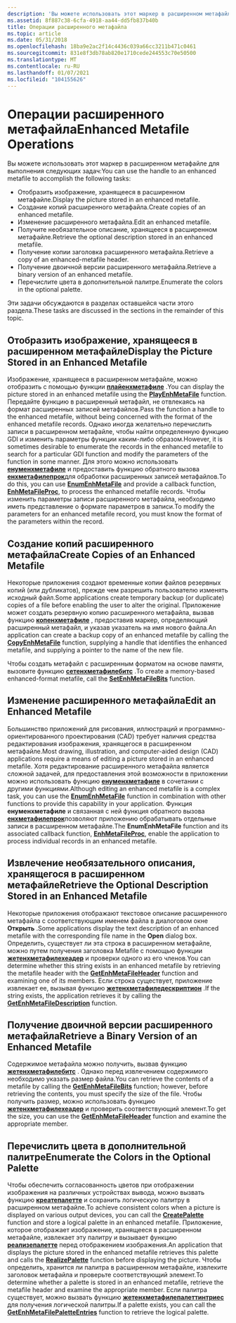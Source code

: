 ```yaml
---
description: 'Вы можете использовать этот маркер в расширенном метафайле для выполнения следующих задач:'
ms.assetid: 8f887c38-6cfa-4918-aa44-dd5fb837b40b
title: Операции расширенного метафайла
ms.topic: article
ms.date: 05/31/2018
ms.openlocfilehash: 18ba9e2ac2f14c4436c039a66cc3211b471c0461
ms.sourcegitcommit: 831e8f3db78ab820e1710cede244553c70e50500
ms.translationtype: MT
ms.contentlocale: ru-RU
ms.lasthandoff: 01/07/2021
ms.locfileid: "104155626"
---
```

# <a name="enhanced-metafile-operations"></a><span data-ttu-id="1864e-103">Операции расширенного метафайла</span><span class="sxs-lookup"><span data-stu-id="1864e-103">Enhanced Metafile Operations</span></span>

<span data-ttu-id="1864e-104">Вы можете использовать этот маркер в расширенном метафайле для выполнения следующих задач:</span><span class="sxs-lookup"><span data-stu-id="1864e-104">You can use the handle to an enhanced metafile to accomplish the following tasks:</span></span>

-   <span data-ttu-id="1864e-105">Отобразить изображение, хранящееся в расширенном метафайле.</span><span class="sxs-lookup"><span data-stu-id="1864e-105">Display the picture stored in an enhanced metafile.</span></span>
-   <span data-ttu-id="1864e-106">Создание копий расширенного метафайла.</span><span class="sxs-lookup"><span data-stu-id="1864e-106">Create copies of an enhanced metafile.</span></span>
-   <span data-ttu-id="1864e-107">Изменение расширенного метафайла.</span><span class="sxs-lookup"><span data-stu-id="1864e-107">Edit an enhanced metafile.</span></span>
-   <span data-ttu-id="1864e-108">Получите необязательное описание, хранящееся в расширенном метафайле.</span><span class="sxs-lookup"><span data-stu-id="1864e-108">Retrieve the optional description stored in an enhanced metafile.</span></span>
-   <span data-ttu-id="1864e-109">Получение копии заголовка расширенного метафайла.</span><span class="sxs-lookup"><span data-stu-id="1864e-109">Retrieve a copy of an enhanced-metafile header.</span></span>
-   <span data-ttu-id="1864e-110">Получение двоичной версии расширенного метафайла.</span><span class="sxs-lookup"><span data-stu-id="1864e-110">Retrieve a binary version of an enhanced metafile.</span></span>
-   <span data-ttu-id="1864e-111">Перечислите цвета в дополнительной палитре.</span><span class="sxs-lookup"><span data-stu-id="1864e-111">Enumerate the colors in the optional palette.</span></span>

<span data-ttu-id="1864e-112">Эти задачи обсуждаются в разделах оставшейся части этого раздела.</span><span class="sxs-lookup"><span data-stu-id="1864e-112">These tasks are discussed in the sections in the remainder of this topic.</span></span>

## <a name="display-the-picture-stored-in-an-enhanced-metafile"></a><span data-ttu-id="1864e-113">Отобразить изображение, хранящееся в расширенном метафайле</span><span class="sxs-lookup"><span data-stu-id="1864e-113">Display the Picture Stored in an Enhanced Metafile</span></span>

<span data-ttu-id="1864e-114">Изображение, хранящееся в расширенном метафайле, можно отобразить с помощью функции [**плайенхметафиле**](/windows/desktop/api/Wingdi/nf-wingdi-playenhmetafile) .</span><span class="sxs-lookup"><span data-stu-id="1864e-114">You can display the picture stored in an enhanced metafile using the [**PlayEnhMetaFile**](/windows/desktop/api/Wingdi/nf-wingdi-playenhmetafile) function.</span></span> <span data-ttu-id="1864e-115">Передайте функцию в расширенный метафайл, не отвлекаясь на формат расширенных записей метафайлов.</span><span class="sxs-lookup"><span data-stu-id="1864e-115">Pass the function a handle to the enhanced metafile, without being concerned with the format of the enhanced metafile records.</span></span> <span data-ttu-id="1864e-116">Однако иногда желательно перечислить записи в расширенном метафайле, чтобы найти определенную функцию GDI и изменить параметры функции каким-либо образом.</span><span class="sxs-lookup"><span data-stu-id="1864e-116">However, it is sometimes desirable to enumerate the records in the enhanced metafile to search for a particular GDI function and modify the parameters of the function in some manner.</span></span> <span data-ttu-id="1864e-117">Для этого можно использовать [**енуменхметафиле**](/windows/desktop/api/Wingdi/nf-wingdi-enumenhmetafile) и предоставить функцию обратного вызова [**енхметафилепрок**](/windows/win32/api/wingdi/nc-wingdi-enhmfenumproc)для обработки расширенных записей метафайлов.</span><span class="sxs-lookup"><span data-stu-id="1864e-117">To do this, you can use [**EnumEnhMetaFile**](/windows/desktop/api/Wingdi/nf-wingdi-enumenhmetafile) and provide a callback function, [**EnhMetaFileProc**](/windows/win32/api/wingdi/nc-wingdi-enhmfenumproc), to process the enhanced metafile records.</span></span> <span data-ttu-id="1864e-118">Чтобы изменить параметры записи расширенного метафайла, необходимо иметь представление о формате параметров в записи.</span><span class="sxs-lookup"><span data-stu-id="1864e-118">To modify the parameters for an enhanced metafile record, you must know the format of the parameters within the record.</span></span>

## <a name="create-copies-of-an-enhanced-metafile"></a><span data-ttu-id="1864e-119">Создание копий расширенного метафайла</span><span class="sxs-lookup"><span data-stu-id="1864e-119">Create Copies of an Enhanced Metafile</span></span>

<span data-ttu-id="1864e-120">Некоторые приложения создают временные копии файлов резервных копий (или дубликатов), прежде чем разрешить пользователю изменять исходный файл.</span><span class="sxs-lookup"><span data-stu-id="1864e-120">Some applications create temporary backup (or duplicate) copies of a file before enabling the user to alter the original.</span></span> <span data-ttu-id="1864e-121">Приложение может создать резервную копию расширенного метафайла, вызвав функцию [**копенхметафиле**](/windows/desktop/api/Wingdi/nf-wingdi-copyenhmetafilea) , предоставив маркер, определяющий расширенный метафайл, и указав указатель на имя нового файла.</span><span class="sxs-lookup"><span data-stu-id="1864e-121">An application can create a backup copy of an enhanced metafile by calling the [**CopyEnhMetaFile**](/windows/desktop/api/Wingdi/nf-wingdi-copyenhmetafilea) function, supplying a handle that identifies the enhanced metafile, and supplying a pointer to the name of the new file.</span></span>

<span data-ttu-id="1864e-122">Чтобы создать метафайл с расширенным форматом на основе памяти, вызовите функцию [**сетенхметафилебитс**](/windows/desktop/api/Wingdi/nf-wingdi-setenhmetafilebits) .</span><span class="sxs-lookup"><span data-stu-id="1864e-122">To create a memory-based enhanced-format metafile, call the [**SetEnhMetaFileBits**](/windows/desktop/api/Wingdi/nf-wingdi-setenhmetafilebits) function.</span></span>

## <a name="edit-an-enhanced-metafile"></a><span data-ttu-id="1864e-123">Изменение расширенного метафайла</span><span class="sxs-lookup"><span data-stu-id="1864e-123">Edit an Enhanced Metafile</span></span>

<span data-ttu-id="1864e-124">Большинство приложений для рисования, иллюстраций и программно-ориентированного проектирования (CAD) требует наличия средства редактирования изображения, хранящегося в расширенном метафайле.</span><span class="sxs-lookup"><span data-stu-id="1864e-124">Most drawing, illustration, and computer-aided design (CAD) applications require a means of editing a picture stored in an enhanced metafile.</span></span> <span data-ttu-id="1864e-125">Хотя редактирование расширенного метафайла является сложной задачей, для предоставления этой возможности в приложении можно использовать функцию [**енуменхметафиле**](/windows/desktop/api/Wingdi/nf-wingdi-enumenhmetafile) в сочетании с другими функциями.</span><span class="sxs-lookup"><span data-stu-id="1864e-125">Although editing an enhanced metafile is a complex task, you can use the [**EnumEnhMetaFile**](/windows/desktop/api/Wingdi/nf-wingdi-enumenhmetafile) function in combination with other functions to provide this capability in your application.</span></span> <span data-ttu-id="1864e-126">Функция **енуменхметафиле** и связанная с ней функция обратного вызова [**енхметафилепрок**](/windows/win32/api/wingdi/nc-wingdi-enhmfenumproc)позволяют приложению обрабатывать отдельные записи в расширенном метафайле.</span><span class="sxs-lookup"><span data-stu-id="1864e-126">The **EnumEnhMetaFile** function and its associated callback function, [**EnhMetaFileProc**](/windows/win32/api/wingdi/nc-wingdi-enhmfenumproc), enable the application to process individual records in an enhanced metafile.</span></span>

## <a name="retrieve-the-optional-description-stored-in-an-enhanced-metafile"></a><span data-ttu-id="1864e-127">Извлечение необязательного описания, хранящегося в расширенном метафайле</span><span class="sxs-lookup"><span data-stu-id="1864e-127">Retrieve the Optional Description Stored in an Enhanced Metafile</span></span>

<span data-ttu-id="1864e-128">Некоторые приложения отображают текстовое описание расширенного метафайла с соответствующим именем файла в диалоговом окне **Открыть** .</span><span class="sxs-lookup"><span data-stu-id="1864e-128">Some applications display the text description of an enhanced metafile with the corresponding file name in the **Open** dialog box.</span></span> <span data-ttu-id="1864e-129">Определить, существует ли эта строка в расширенном метафайле, можно путем получения заголовка Metafile с помощью функции [**жетенхметафилехеадер**](/windows/desktop/api/Wingdi/nf-wingdi-getenhmetafileheader) и проверки одного из его членов.</span><span class="sxs-lookup"><span data-stu-id="1864e-129">You can determine whether this string exists in an enhanced metafile by retrieving the metafile header with the [**GetEnhMetaFileHeader**](/windows/desktop/api/Wingdi/nf-wingdi-getenhmetafileheader) function and examining one of its members.</span></span> <span data-ttu-id="1864e-130">Если строка существует, приложение извлекает ее, вызывая функцию [**жетенхметафиледескриптион**](/windows/desktop/api/Wingdi/nf-wingdi-getenhmetafiledescriptiona) .</span><span class="sxs-lookup"><span data-stu-id="1864e-130">If the string exists, the application retrieves it by calling the [**GetEnhMetaFileDescription**](/windows/desktop/api/Wingdi/nf-wingdi-getenhmetafiledescriptiona) function.</span></span>

## <a name="retrieve-a-binary-version-of-an-enhanced-metafile"></a><span data-ttu-id="1864e-131">Получение двоичной версии расширенного метафайла</span><span class="sxs-lookup"><span data-stu-id="1864e-131">Retrieve a Binary Version of an Enhanced Metafile</span></span>

<span data-ttu-id="1864e-132">Содержимое метафайла можно получить, вызвав функцию [**жетенхметафилебитс**](/windows/desktop/api/Wingdi/nf-wingdi-getenhmetafilebits) . Однако перед извлечением содержимого необходимо указать размер файла.</span><span class="sxs-lookup"><span data-stu-id="1864e-132">You can retrieve the contents of a metafile by calling the [**GetEnhMetaFileBits**](/windows/desktop/api/Wingdi/nf-wingdi-getenhmetafilebits) function; however, before retrieving the contents, you must specify the size of the file.</span></span> <span data-ttu-id="1864e-133">Чтобы получить размер, можно использовать функцию [**жетенхметафилехеадер**](/windows/desktop/api/Wingdi/nf-wingdi-getenhmetafileheader) и проверить соответствующий элемент.</span><span class="sxs-lookup"><span data-stu-id="1864e-133">To get the size, you can use the [**GetEnhMetaFileHeader**](/windows/desktop/api/Wingdi/nf-wingdi-getenhmetafileheader) function and examine the appropriate member.</span></span>

## <a name="enumerate-the-colors-in-the-optional-palette"></a><span data-ttu-id="1864e-134">Перечислить цвета в дополнительной палитре</span><span class="sxs-lookup"><span data-stu-id="1864e-134">Enumerate the Colors in the Optional Palette</span></span>

<span data-ttu-id="1864e-135">Чтобы обеспечить согласованность цветов при отображении изображения на различных устройствах вывода, можно вызвать функцию [**креатепалетте**](/windows/desktop/api/Wingdi/nf-wingdi-createpalette) и сохранить логическую палитру в расширенном метафайле.</span><span class="sxs-lookup"><span data-stu-id="1864e-135">To achieve consistent colors when a picture is displayed on various output devices, you can call the [**CreatePalette**](/windows/desktop/api/Wingdi/nf-wingdi-createpalette) function and store a logical palette in an enhanced metafile.</span></span> <span data-ttu-id="1864e-136">Приложение, которое отображает изображение, хранящееся в расширенном метафайле, извлекает эту палитру и вызывает функцию [**реализепалетте**](/windows/desktop/api/Wingdi/nf-wingdi-realizepalette) перед отображением изображения.</span><span class="sxs-lookup"><span data-stu-id="1864e-136">An application that displays the picture stored in the enhanced metafile retrieves this palette and calls the [**RealizePalette**](/windows/desktop/api/Wingdi/nf-wingdi-realizepalette) function before displaying the picture.</span></span> <span data-ttu-id="1864e-137">Чтобы определить, хранится ли палитра в расширенном метафайле, извлеките заголовок метафайла и проверьте соответствующий элемент.</span><span class="sxs-lookup"><span data-stu-id="1864e-137">To determine whether a palette is stored in an enhanced metafile, retrieve the metafile header and examine the appropriate member.</span></span> <span data-ttu-id="1864e-138">Если палитра существует, можно вызвать функцию [**жетенхметафилепалеттинтриес**](/windows/desktop/api/Wingdi/nf-wingdi-getenhmetafilepaletteentries) для получения логической палитры.</span><span class="sxs-lookup"><span data-stu-id="1864e-138">If a palette exists, you can call the [**GetEnhMetaFilePaletteEntries**](/windows/desktop/api/Wingdi/nf-wingdi-getenhmetafilepaletteentries) function to retrieve the logical palette.</span></span>

 

 
